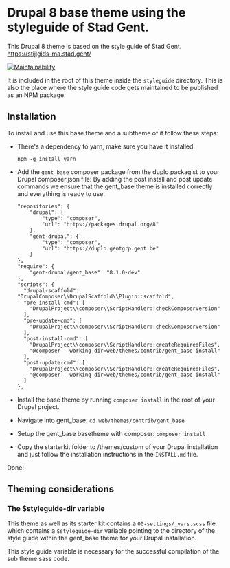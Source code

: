 # Drupal 8 base theme using the styleguide of Stad Gent.

This Drupal 8 theme is based on the style guide of Stad Gent.
https://stijlgids-ma.stad.gent/

[![Maintainability](https://api.codeclimate.com/v1/badges/090c45ffd08a2370cd0d/maintainability)](https://codeclimate.com/repos/5a5c70e7f5f0e502a80009f1/maintainability)

It is included in the root of this theme inside the `styleguide` directory.
This is also the place where the style guide code gets maintained to be 
published as an NPM package.

## Installation

To install and use this base theme and a subtheme of it follow these steps:
* There's a dependency to yarn, make sure you have it installed:
  ```
  npm -g install yarn
  ```
* Add the `gent_base` composer package from the duplo packagist to your Drupal
  composer.json file: By adding the post install and post update commands we
  ensure that the gent_base theme is installed correctly and everything is
  ready to use.

  ```
  "repositories": {
      "drupal": {
          "type": "composer",
          "url": "https://packages.drupal.org/8"
      },
      "gent-drupal": {
          "type": "composer",
          "url": "https://duplo.gentgrp.gent.be"
      }
  },
  "require": {
      "gent-drupal/gent_base": "8.1.0-dev"
  },
  "scripts": {
    "drupal-scaffold": "DrupalComposer\\DrupalScaffold\\Plugin::scaffold",
    "pre-install-cmd": [
      "DrupalProject\\composer\\ScriptHandler::checkComposerVersion"
    ],
    "pre-update-cmd": [
      "DrupalProject\\composer\\ScriptHandler::checkComposerVersion"
    ],
    "post-install-cmd": [
      "DrupalProject\\composer\\ScriptHandler::createRequiredFiles",
      "@composer --working-dir=web/themes/contrib/gent_base install"
    ],
    "post-update-cmd": [
      "DrupalProject\\composer\\ScriptHandler::createRequiredFiles",
      "@composer --working-dir=web/themes/contrib/gent_base install"
    ]
  },
  ```
* Install the base theme by running `composer install` in the root of your
  Drupal project.
* Navigate into gent_base:
  `cd web/themes/contrib/gent_base`
* Setup the gent_base basetheme with composer:
  `composer install`
* Copy the starterkit folder to /themes/custom of your Drupal installation and
  just follow the installation instructions in the `INSTALL.md` file.

Done!

## Theming considerations

### The $styleguide-dir variable

This theme as well as its starter kit contains a `00-settings/_vars.scss` file
which contains a `$styleguide-dir` variable pointing to the directory of the
style guide within the gent_base theme for your Drupal installation.

This style guide variable is necessary for the successful compilation of the
sub theme sass code.  

